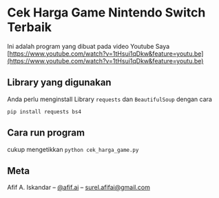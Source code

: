 # Cek Harga Game Nintendo Switch Terbaik

Ini adalah program yang dibuat pada video Youtube Saya [https://www.youtube.com/watch?v=1tHsui1qDkw&feature=youtu.be](https://www.youtube.com/watch?v=1tHsui1qDkw&feature=youtu.be)

## Library yang digunakan

Anda perlu menginstall Library `requests` dan `BeautifulSoup` dengan cara

```
pip install requests bs4
```


## Cara run program

cukup mengetikkan
```python cek_harga_game.py```


## Meta

Afif A. Iskandar – [@afif.ai](https://instagram.com/afif.ai) – surel.afifai@gmail.com
